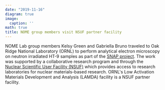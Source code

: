 ```yaml
---
date: "2019-11-16"
diagram: true
image:
  caption: ''
math: true
title: NOME group members visit NSUF partner facility
---
```


NOME Lab group members Kelsy Green and Gabriella Bruno traveled to Oak Ridge National Laboratory (ORNL) to perform analytical electron microscopy on neutron irradiated HT-9 samples as part of the <a href="../../project/snap">SNAP project</a>. The work was supported by a collaborative research program and through the <a href="https://nsuf.inl.gov/">Nuclear Scientific User Facility (NSUF)</a> which provides access to research laboratories for nuclear materials-based research. ORNL's Low Activation Materials Development and Analysis (LAMDA) facility is a NSUF partner facility. 
